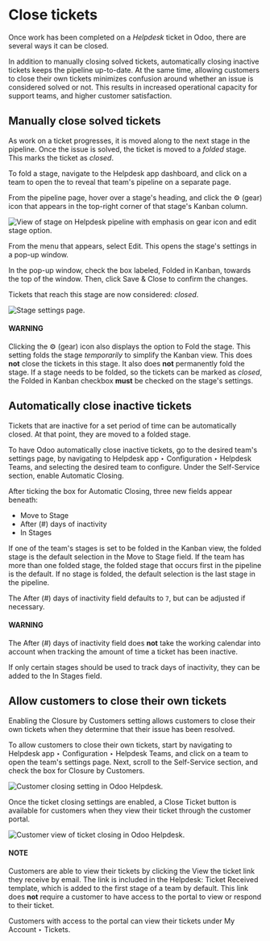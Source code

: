 # Close tickets

Once work has been completed on a *Helpdesk* ticket in Odoo, there are several ways it can be
closed.

In addition to manually closing solved tickets, automatically closing inactive tickets keeps the
pipeline up-to-date. At the same time, allowing customers to close their own tickets minimizes
confusion around whether an issue is considered solved or not. This results in increased operational
capacity for support teams, and higher customer satisfaction.

## Manually close solved tickets

As work on a ticket progresses, it is moved along to the next stage in the pipeline. Once the issue
is solved, the ticket is moved to a *folded* stage. This marks the ticket as *closed*.

To fold a stage, navigate to the Helpdesk app dashboard, and click on a team to
open the to reveal that team's pipeline on a separate page.

From the pipeline page, hover over a stage's heading, and click the ⚙️ (gear) icon that
appears in the top-right corner of that stage's Kanban column.

![View of stage on Helpdesk pipeline with emphasis on gear icon and edit stage option.](applications/services/helpdesk/advanced/close_tickets/closing-edit-stage-gear.png)

From the menu that appears, select Edit. This opens the stage's settings in a pop-up
window.

In the pop-up window, check the box labeled, Folded in Kanban, towards the top of the
window. Then, click Save & Close to confirm the changes.

Tickets that reach this stage are now considered: *closed*.

![Stage settings page.](applications/services/helpdesk/advanced/close_tickets/closing-folded-setting.png)

#### WARNING
Clicking the ⚙️ (gear) icon also displays the option to Fold the stage.
This setting folds the stage *temporarily* to simplify the Kanban view. This does **not** close
the tickets in this stage. It also does **not** permanently fold the stage. If a stage needs to
be folded, so the tickets can be marked as *closed*, the Folded in Kanban checkbox
**must** be checked on the stage's settings.

## Automatically close inactive tickets

Tickets that are inactive for a set period of time can be automatically closed. At that point, they
are moved to a folded stage.

To have Odoo automatically close inactive tickets, go to the desired team's settings page, by
navigating to Helpdesk app ‣ Configuration ‣ Helpdesk Teams, and selecting the
desired team to configure. Under the Self-Service section, enable Automatic
Closing.

After ticking the box for Automatic Closing, three new fields appear beneath:

- Move to Stage
- After (#) days of inactivity
- In Stages

If one of the team's stages is set to be folded in the Kanban view, the folded stage is the default
selection in the Move to Stage field. If the team has more than one folded stage, the
folded stage that occurs first in the pipeline is the default. If no stage is folded, the default
selection is the last stage in the pipeline.

The After (#) days of inactivity field defaults to `7`, but can be adjusted if
necessary.

#### WARNING
The After (#) days of inactivity field does **not** take the working calendar into
account when tracking the amount of time a ticket has been inactive.

If only certain stages should be used to track days of inactivity, they can be added to the
In Stages field.

## Allow customers to close their own tickets

Enabling the Closure by Customers setting allows customers to close their own tickets
when they determine that their issue has been resolved.

To allow customers to close their own tickets, start by navigating to Helpdesk app
‣ Configuration ‣ Helpdesk Teams, and click on a team to open the team's settings page. Next,
scroll to the Self-Service section, and check the box for Closure by
Customers.

![Customer closing setting in Odoo Helpdesk.](applications/services/helpdesk/advanced/close_tickets/closing-by-customer-setting.png)

Once the ticket closing settings are enabled, a Close Ticket button is available for
customers when they view their ticket through the customer portal.

![Customer view of ticket closing in Odoo Helpdesk.](applications/services/helpdesk/advanced/close_tickets/closing-customer-view.png)

#### NOTE
Customers are able to view their tickets by clicking the View the ticket link they
receive by email. The link is included in the Helpdesk: Ticket Received template,
which is added to the first stage of a team by default. This link does **not** require a customer
to have access to the portal to view or respond to their ticket.

Customers with access to the portal can view their tickets under My Account ‣
Tickets.
